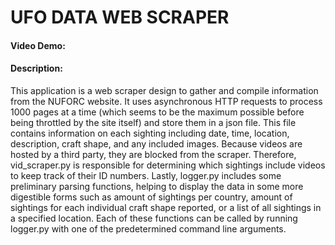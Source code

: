 # UFO DATA WEB SCRAPER
#### Video Demo:  <URL HERE>
#### Description:

This application is a web scraper design to gather and compile information from the NUFORC website. It uses asynchronous HTTP requests to process 1000 pages at a time (which seems to be the maximum possible before being throttled by the site itself) and store them in a json file. This file contains information on each sighting including date, time, location, description, craft shape, and any included images. Because videos are hosted by a third party, they are blocked from the scraper. Therefore, vid_scraper.py is responsible for determining which sightings include videos to keep track of their ID numbers. Lastly, logger.py includes some preliminary parsing functions, helping to display the data in some more digestible forms such as amount of sightings per country, amount of sightings for each individual craft shape reported, or a list of all sightings in a specified location. Each of these functions can be called by running logger.py with one of the predetermined command line arguments.